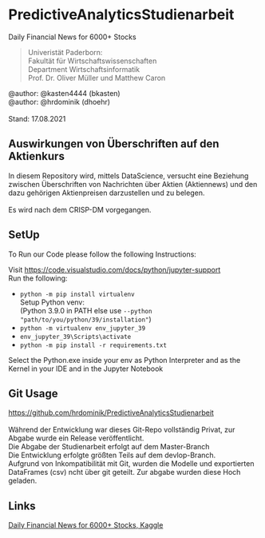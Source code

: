 # PredictiveAnalyticsStudienarbeit
Daily Financial News for 6000+ Stocks
>Univeristät Paderborn: <br>
>Fakultät für Wirtschaftswissenschaften<br>
>Department Wirtschaftsinformatik<br>
>Prof. Dr. Oliver Müller und Matthew Caron

@author: @kasten4444 (bkasten)<br>
@author: @hrdominik (dhoehr) <br><br>
Stand: 17.08.2021
## Auswirkungen von Überschriften auf den Aktienkurs
In diesem Repository wird, mittels DataScience, versucht eine Beziehung zwischen Überschriften von Nachrichten über Aktien (Aktiennews) und den dazu gehörigen Aktienpreisen darzustellen und zu belegen.
<br><br>
Es wird nach dem CRISP-DM vorgegangen.
## SetUp
To Run our Code please follow the following Instructions: <br>

Visit https://code.visualstudio.com/docs/python/jupyter-support <br />
Run the following:
* <code>python -m pip install virtualenv</code><br>
Setup Python venv: <br>(Python 3.9.0 in PATH else use <code>--python "path/to/you/python/39/installation"</code>) 
* <code>python -m virtualenv env_jupyter_39</code>
* <code>env_jupyter_39\Scripts\activate</code>
* <code>python -m pip install -r requirements.txt</code>

Select the Python.exe inside your env as Python Interpreter and as the Kernel in your IDE and in the Jupyter Notebook

## Git Usage
https://github.com/hrdominik/PredictiveAnalyticsStudienarbeit<br><br>
Während der Entwicklung war dieses Git-Repo vollständig Privat, zur Abgabe wurde ein Release veröffentlicht. <br>
Die Abgabe der Studienarbeit erfolgt auf dem Master-Branch <br>
Die Entwicklung erfolgte größten Teils auf dem devlop-Branch.<br>
Aufgrund von Inkompatibilität mit Git, wurden die Modelle und exportierten DataFrames (csv) ncht über git geteilt. Zur abgabe wurden diese Hoch geladen.

## Links
<a href="https://www.kaggle.com/miguelaenlle/massive-stock-news-analysis-db-for-nlpbacktests">Daily Financial News for 6000+ Stocks, Kaggle</a>